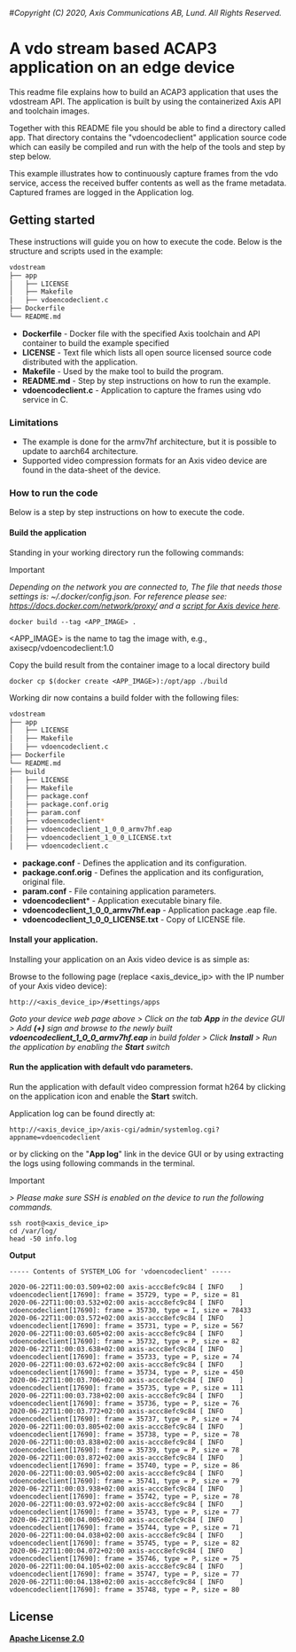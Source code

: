  #*Copyright (C) 2020, Axis Communications AB, Lund. All Rights Reserved.*
<!-- Licensed under the Apache License, Version 2.0 (the "License");
    you may not use this file except in compliance with the License.
    You may obtain a copy of the License at
    https://www.apache.org/licenses/LICENSE-2.0
    Unless required by applicable law or agreed to in writing, software
    distributed under the License is distributed on an "AS IS" BASIS,
    WITHOUT WARRANTIES OR CONDITIONS OF ANY KIND, either express or implied.
    See the License for the specific language governing permissions and
    limitations under the License.-->

# A vdo stream based ACAP3 application on an edge device
This readme file explains how to build an ACAP3 application that uses the vdostream API. The application is built by using the containerized Axis API and toolchain images.

Together with this README file you should be able to find a directory called app. That directory contains the "vdoencodeclient" application source code which can easily be compiled and run with the help of the tools and step by step below.

This example illustrates how to continuously capture frames from the vdo service, access the received buffer contents as well as the frame metadata. Captured frames are logged in the Application log.

## Getting started
These instructions will guide you on how to execute the code. Below is the structure and scripts used in the example:

```bash
vdostream
├── app
│   ├── LICENSE
│   ├── Makefile
│   ├── vdoencodeclient.c
├── Dockerfile
└── README.md
```
* **Dockerfile**        - Docker file with the specified Axis toolchain and API container to build the example specified
* **LICENSE**           - Text file which lists all open source licensed source code distributed with the application.
* **Makefile**          - Used by the make tool to build the program.
* **README.md**         - Step by step instructions on how to run the example.
* **vdoencodeclient.c** - Application to capture the frames using vdo service in C.

### Limitations
* The example is done for the armv7hf architecture, but it is possible to update to aarch64 architecture.
* Supported video compression formats for an Axis video device are found in the data-sheet of the device.

### How to run the code
Below is a step by step instructions on how to execute the code.

#### Build the application
Standing in your working directory run the following commands:

> [!IMPORTANT]
> *Depending on the network you are connected to,
The file that needs those settings is: *~/.docker/config.json.*
For reference please see: https://docs.docker.com/network/proxy/ and a
[script for Axis device here](../FAQs.md#HowcanIset-upnetworkproxysettingsontheAxisdevice?).*

```
docker build --tag <APP_IMAGE> .
```
<APP_IMAGE> is the name to tag the image with, e.g., axisecp/vdoencodeclient:1.0

Copy the build result from the container image to a local directory build
```
docker cp $(docker create <APP_IMAGE>):/opt/app ./build
```

Working dir now contains a build folder with the following files:
```bash
vdostream
├── app
│   ├── LICENSE
│   ├── Makefile
│   ├── vdoencodeclient.c
├── Dockerfile
└── README.md
├── build
│   ├── LICENSE
│   ├── Makefile
│   ├── package.conf
│   ├── package.conf.orig
│   ├── param.conf
│   ├── vdoencodeclient*
│   ├── vdoencodeclient_1_0_0_armv7hf.eap
│   ├── vdoencodeclient_1_0_0_LICENSE.txt
│   ├── vdoencodeclient.c
```
* **package.conf**                       - Defines the application and its configuration.
* **package.conf.orig**                  - Defines the application and its configuration, original file.
* **param.conf**                         - File containing application parameters.
* **vdoencodeclient***                   - Application executable binary file.
* **vdoencodeclient_1_0_0_armv7hf.eap**  - Application package .eap file.
* **vdoencodeclient_1_0_0_LICENSE.txt**  - Copy of LICENSE file.

#### Install your application.
Installing your application on an Axis video device is as simple as:

Browse to the following page (replace <axis_device_ip> with the IP number of your Axis video device):
```
http://<axis_device_ip>/#settings/apps
```

*Goto your device web page above > Click on the tab **App** in the device GUI > Add **(+)** sign and browse to the newly built **vdoencodeclient_1_0_0_armv7hf.eap** in build folder > Click **Install** > Run the application by enabling the **Start** switch*


#### Run the application with default vdo parameters.

Run the application with default video compression format h264 by clicking on the application icon and enable the **Start** switch.

Application log can be found directly at:
```
http://<axis_device_ip>/axis-cgi/admin/systemlog.cgi?appname=vdoencodeclient
```
or by clicking on the "**App log**" link in the device GUI or by using extracting the logs using following commands
in the terminal.
> [!IMPORTANT]
*> Please make sure SSH is enabled on the device to run the
following commands.*

```
ssh root@<axis_device_ip>
cd /var/log/
head -50 info.log
```
**Output**
```
----- Contents of SYSTEM_LOG for 'vdoencodeclient' -----

2020-06-22T11:00:03.509+02:00 axis-accc8efc9c84 [ INFO    ] vdoencodeclient[17690]: frame = 35729, type = P, size = 81
2020-06-22T11:00:03.532+02:00 axis-accc8efc9c84 [ INFO    ] vdoencodeclient[17690]: frame = 35730, type = I, size = 78433
2020-06-22T11:00:03.572+02:00 axis-accc8efc9c84 [ INFO    ] vdoencodeclient[17690]: frame = 35731, type = P, size = 567
2020-06-22T11:00:03.605+02:00 axis-accc8efc9c84 [ INFO    ] vdoencodeclient[17690]: frame = 35732, type = P, size = 82
2020-06-22T11:00:03.638+02:00 axis-accc8efc9c84 [ INFO    ] vdoencodeclient[17690]: frame = 35733, type = P, size = 74
2020-06-22T11:00:03.672+02:00 axis-accc8efc9c84 [ INFO    ] vdoencodeclient[17690]: frame = 35734, type = P, size = 450
2020-06-22T11:00:03.706+02:00 axis-accc8efc9c84 [ INFO    ] vdoencodeclient[17690]: frame = 35735, type = P, size = 111
2020-06-22T11:00:03.738+02:00 axis-accc8efc9c84 [ INFO    ] vdoencodeclient[17690]: frame = 35736, type = P, size = 76
2020-06-22T11:00:03.772+02:00 axis-accc8efc9c84 [ INFO    ] vdoencodeclient[17690]: frame = 35737, type = P, size = 74
2020-06-22T11:00:03.805+02:00 axis-accc8efc9c84 [ INFO    ] vdoencodeclient[17690]: frame = 35738, type = P, size = 78
2020-06-22T11:00:03.838+02:00 axis-accc8efc9c84 [ INFO    ] vdoencodeclient[17690]: frame = 35739, type = P, size = 78
2020-06-22T11:00:03.872+02:00 axis-accc8efc9c84 [ INFO    ] vdoencodeclient[17690]: frame = 35740, type = P, size = 86
2020-06-22T11:00:03.905+02:00 axis-accc8efc9c84 [ INFO    ] vdoencodeclient[17690]: frame = 35741, type = P, size = 79
2020-06-22T11:00:03.938+02:00 axis-accc8efc9c84 [ INFO    ] vdoencodeclient[17690]: frame = 35742, type = P, size = 78
2020-06-22T11:00:03.972+02:00 axis-accc8efc9c84 [ INFO    ] vdoencodeclient[17690]: frame = 35743, type = P, size = 77
2020-06-22T11:00:04.005+02:00 axis-accc8efc9c84 [ INFO    ] vdoencodeclient[17690]: frame = 35744, type = P, size = 71
2020-06-22T11:00:04.038+02:00 axis-accc8efc9c84 [ INFO    ] vdoencodeclient[17690]: frame = 35745, type = P, size = 82
2020-06-22T11:00:04.072+02:00 axis-accc8efc9c84 [ INFO    ] vdoencodeclient[17690]: frame = 35746, type = P, size = 75
2020-06-22T11:00:04.105+02:00 axis-accc8efc9c84 [ INFO    ] vdoencodeclient[17690]: frame = 35747, type = P, size = 77
2020-06-22T11:00:04.138+02:00 axis-accc8efc9c84 [ INFO    ] vdoencodeclient[17690]: frame = 35748, type = P, size = 80
```

## License
**[Apache License 2.0](../LICENSE)**

